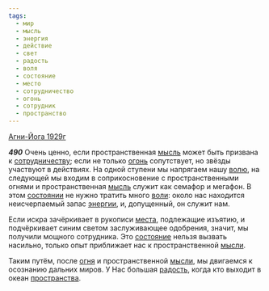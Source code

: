 ```yaml
---
tags:
  - мир
  - мысль
  - энергия
  - действие
  - свет
  - радость
  - воля
  - состояние
  - место
  - сотрудничество
  - огонь
  - сотрудник
  - пространство
---
```


[Агни-Йога 1929г](/agni/1929)

___490___
Очень ценно, если пространственная [мысль](/tag/#мысль) может быть призвана к [сотрудничеству](/tag/#сотрудничество); если не только [огонь](/tag/#огонь) сопутствует, но звёзды участвуют в действиях. На одной ступени мы напрягаем нашу [волю](/tag/#воля), на следующей мы входим в соприкосновение с пространственными огнями и пространственная [мысль](/tag/#мысль) служит как семафор и мегафон. В этом [состоянии](/tag/#[состояние](/tag/#состояние)) не нужно тратить много [воли](/tag/#воля): около нас находится неисчерпаемый запас [энергии](/tag/#энергия), и, допущенный, он служит нам.   

Если искра зачёркивает в рукописи [места](/tag/#место), подлежащие изъятию, и подчёркивает синим светом заслуживающее одобрения, значит, мы получили мощного сотрудника. Это [состояние](/tag/#состояние) нельзя вызвать насильно, только опыт приближает нас к пространственной [мысли](/tag/#мысль).   

Таким путём, после [огня](/tag/#огонь) и пространственной [мысли](/tag/#мысль), мы двигаемся к осознанию дальних миров. У Нас большая [радость](/tag/#радость), когда кто выходит в океан [пространства](/tag/#пространство).